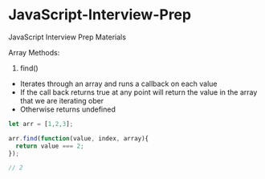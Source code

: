 # JavaScript-Interview-Prep

JavaScript Interview Prep Materials

Array Methods:

1. find()
- Iterates through an array and runs a callback on each value
- If the call back returns true at any point will return the value in the array that we are iterating ober
- Otherwise returns undefined

```javascript
let arr = [1,2,3];

arr.find(function(value, index, array){
  return value === 2;
});

// 2
```





